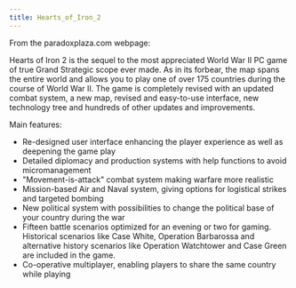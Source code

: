 ```yaml
---
title: Hearts_of_Iron_2
---
```

 From the paradoxplaza.com webpage:

Hearts of Iron 2 is the sequel to the most appreciated World War II PC game of true Grand Strategic scope ever made. As in its forbear, the map spans the entire world and allows you to play one of over 175 countries during the course of World War II. The game is completely revised with an updated combat system, a new map, revised and easy-to-use interface, new technology tree and hundreds of other updates and improvements.

Main features:

*   Re-designed user interface enhancing the player experience as well as deepening the game play
*   Detailed diplomacy and production systems with help functions to avoid micromanagement
*   "Movement-is-attack" combat system making warfare more realistic
*   Mission-based Air and Naval system, giving options for logistical strikes and targeted bombing
*   New political system with possibilities to change the political base of your country during the war
*   Fifteen battle scenarios optimized for an evening or two for gaming. Historical scenarios like Case White, Operation Barbarossa and alternative history scenarios like Operation Watchtower and Case Green are included in the game.
*   Co-operative multiplayer, enabling players to share the same country while playing